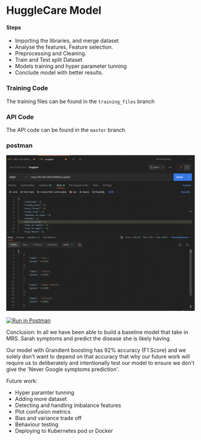 # HuggleCare Model


#### Steps
- Importing the libraries, and merge dataset
- Analyse the features, Feature selection.
- Preprocessing and Cleaning.
- Train and Test split Dataset
-  Models training and hyper parameter tunning
- Conclude model with better results.



### Training Code
The training files can be found in the `training_files` branch

### API Code
The API code can be found in the `master` branch

### postman

![alt text](img.png "Title")


[![Run in Postman](https://run.pstmn.io/button.svg)](https://app.getpostman.com/run-collection/cdfa20546efe00aa4b07?action=collection%2Fimport)



Conclusion:
In all we have been able to build a baseline model that take in MRS. Sarah symptoms and predict the disease she is likely having. 

Our model with Grandient boosting has 92% accuracy (F1 Score) and we solely don't want to depend on that accuracy that why our future work will require us to deliberately and intentionally test our model to ensure we don't give the 'Never Google symptoms prediction'.



Future work:
 - Hyper paramter tunning
 - Adding more dataset
 - Detecting and handling imbalance features
 - Plot confusion metrics 
 - Bias and variance trade off
 - Behaviour testing 
 - Deploying to Kubernetes pod or Docker

